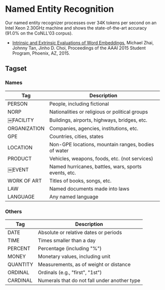 # Named Entity Recognition

Our named entity recognizer processes over 34K tokens per second on an Intel Xeon 2.30GHz machine and shows the state-of-the-art accuracy (91.0% on the CoNLL'03 corpus).

* [Intrinsic and Extrinsic Evaluations of Word Embeddings](), Michael Zhai, Johnny Tan, Jinho D. Choi, Proceedings of the AAAI 2015 Student Program, Phoenix, AZ, 2015.

## Tagset

### Names

| Tag | Description |
|---|---|
| PERSON       | People, including fictional || NORP         | Nationalities or religious or political groups || ￼FACILITY     | Buildings, airports, highways, bridges, etc. || ORGANIZATION | Companies, agencies, institutions, etc. || GPE          | Countries, cities, states || LOCATION     | Non-GPE locations, mountain ranges, bodies of water || PRODUCT      | Vehicles, weapons, foods, etc. (not services) || ￼EVENT        | Named hurricanes, battles, wars, sports events, etc. || WORK OF ART  | Titles of books, songs, etc. || LAW          | Named documents made into laws || LANGUAGE     | Any named language

### Others

| Tag | Description |
|---|---|
| DATE     | Absolute or relative dates or periods |
| TIME     | Times smaller than a day |
| PERCENT  | Percentage (including "%") |
| MONEY    | Monetary values, including unit |
| QUANTITY | Measurements, as of weight or distance |
| ORDINAL  | Ordinals (e.g., "first", "1st") |
| CARDINAL | Numerals that do not fall under another type |
